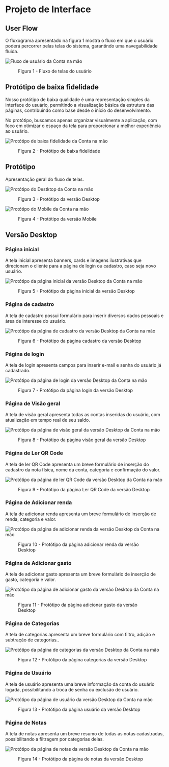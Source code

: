 # Projeto de Interface

## User Flow

O fluxograma apresentado na figura 1 mostra o fluxo em que o usuário poderá percorrer pelas telas do sistema, garantindo uma navegabilidade fluida.

![Fluxo de usuário da Conta na mão](./img/user-flow.png)

<figure> 
    <figcaption>Figura 1 - Fluxo de telas do usuário
</figure>

## Protótipo de baixa fidelidade

Nosso protótipo de baixa qualidade é uma representação simples da interface do usuário, permitindo a visualização básica da estrutura das páginas, contribuindo como base desde o início do desenvolvimento.

No protótipo, buscamos apenas organizar visualmente a aplicação, com foco em otimizar o espaço da tela para proporcionar a melhor experiência ao usuário.

![Protótipo de baixa fidelidade da Conta na mão](./img/low-prototype.jpg)

<figure> 
    <figcaption>Figura 2 - Protótipo de baixa fidelidade
</figure>

## Protótipo

Apresentação geral do fluxo de telas.

![Protótipo do Destktop da Conta na mão](./img/fluxo-desktop.png)

<figure> 
    <figcaption>Figura 3 - Protótipo da versão Desktop
</figure>

![Protótipo do Mobile da Conta na mão](./img/fluxo-mobile.png)

<figure> 
    <figcaption>Figura 4 - Protótipo da versão Mobile
</figure>

## Versão Desktop

### Página inicial

A tela inicial apresenta banners, cards e imagens ilustrativas que direcionam o cliente para a página de login ou cadastro, caso seja novo usuário.

![Protótipo da página inicial da versão Desktop da Conta na mão](./img/prototypes/pag-inicial.png)

<figure> 
    <figcaption>Figura 5 - Protótipo da página inicial da versão Desktop
</figure>

### Página de cadastro

A tela de cadastro possui formulário para inserir diversos dados pessoais e área de interesse do usuário.

![Protótipo da página de cadastro da versão Desktop da Conta na mão](./img/prototypes/cadastroo.png)

<figure> 
    <figcaption>Figura 6 - Protótipo da página cadastro da versão Desktop
</figure>

### Página de login

A tela de login apresenta campos para inserir e-mail e senha do usuário já cadastrado.

![Protótipo da página de login da versão Desktop da Conta na mão](./img/prototypes/login.png)

<figure> 
    <figcaption>Figura 7 - Protótipo da página login da versão Desktop
</figure>
 
### Página de Visão geral
 A tela de visão geral apresenta todas as contas inseridas do usuário, com atualização em tempo real de seu saldo.
 
![Protótipo da página de visão geral da versão Desktop da Conta na mão](./img/prototypes/visao-geral.png)

<figure> 
    <figcaption>Figura 8 - Protótipo da página visão geral da versão Desktop
</figure>

### Página de Ler QR Code

A tela de ler QR Code apresenta um breve formulário de inserção do cadastro da nota física, nome da conta, categoria e confirmação do valor.

![Protótipo da página de ler QR Code da versão Desktop da Conta na mão](./img/prototypes/ler-qr-code.png)

<figure> 
    <figcaption>Figura 9 - Protótipo da página Ler QR Code da versão Desktop
</figure>

### Página de Adicionar renda

A tela de adicionar renda apresenta um breve formulário de inserção de renda, categoria e valor.

![Protótipo da página de adicionar renda da versão Desktop da Conta na mão](./img/prototypes/add-renda.png)

<figure> 
    <figcaption>Figura 10 - Protótipo da página adicionar renda da versão Desktop
</figure>

### Página de Adicionar gasto

A tela de adicionar gasto apresenta um breve formulário de inserção de gasto, categoria e valor.

![Protótipo da página de adicionar gasto da versão Desktop da Conta na mão](./img/prototypes/add-gasto.png)

<figure> 
    <figcaption>Figura 11 - Protótipo da página adicionar gasto da versão Desktop
</figure>

### Página de Categorias

A tela de categorias apresenta um breve formulário com filtro, adição e subtração de categorias..

![Protótipo da página de categorias da versão Desktop da Conta na mão](./img/prototypes/categorias.png)

<figure> 
    <figcaption>Figura 12 - Protótipo da página categorias da versão Desktop
</figure>

### Página de Usuário

A tela de usuário apresenta uma breve informação da conta do usuário logada, possibilitando a troca de senha ou exclusão de usuário.

![Protótipo da página de usuário da versão Desktop da Conta na mão](./img/prototypes/usuario.png)

<figure> 
    <figcaption>Figura 13 - Protótipo da página usuário da versão Desktop
</figure>

### Página de Notas

A tela de notas apresenta um breve resumo de todas as notas cadastradas, possibilitando a filtragem por categorias delas.

![Protótipo da página de notas da versão Desktop da Conta na mão](./img/prototypes/notas.png)

<figure> 
    <figcaption>Figura 14 - Protótipo da página de notas da versão Desktop
</figure>
